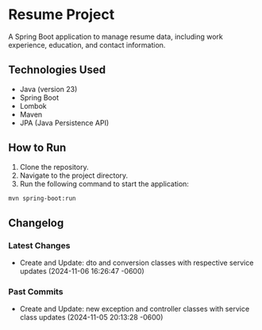 # Resume Project
A Spring Boot application to manage resume data, including work experience, education, and contact information.

## Technologies Used
- Java (version 23)
- Spring Boot
- Lombok
- Maven
- JPA (Java Persistence API)

## How to Run
1. Clone the repository.
2. Navigate to the project directory.
3. Run the following command to start the application:
```sh
mvn spring-boot:run
```

## Changelog
### Latest Changes
- Create and Update: dto and conversion classes with respective service updates (2024-11-06 16:26:47 -0600)
### Past Commits
- Create and Update: new exception and controller classes with service class updates (2024-11-05 20:13:28 -0600)

